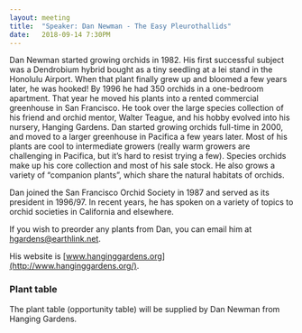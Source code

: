 ```yaml
---
layout: meeting
title:  "Speaker: Dan Newman - The Easy Pleurothallids"
date:   2018-09-14 7:30PM
---
```

Dan Newman started growing orchids in 1982. His first successful
subject was a Dendrobium hybrid bought as a tiny seedling at a lei
stand in the Honolulu Airport. When that plant finally grew up and
bloomed a few years later, he was hooked! By 1996 he had 350
orchids in a one-bedroom apartment. That year he moved his plants
into a rented commercial greenhouse in San Francisco. He took over
the large species collection of his friend and orchid mentor, Walter
Teague, and his hobby evolved into his nursery, Hanging Gardens.
Dan started growing orchids full-time in 2000, and moved to a larger
greenhouse in Pacifica a few years later. Most of his plants are cool
to intermediate growers (really warm growers are challenging in
Pacifica, but it’s hard to resist trying a few). Species orchids make up his core collection and most of his
sale stock. He also grows a variety of “companion plants”, which share the natural habitats of orchids.

Dan joined the San Francisco Orchid Society in 1987 and served as its president in 1996/97. In recent
years, he has spoken on a variety of topics to orchid societies in California and elsewhere.

If you wish to preorder any plants from Dan, you can email him at [hgardens@earthlink.net](mailto:hgardens@earthlink.net).

His website is [www.hanginggardens.org](http://www.hanginggardens.org/).

### Plant table
The plant table (opportunity table) will be supplied by Dan Newman from Hanging Gardens.
